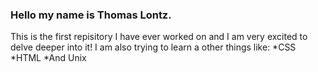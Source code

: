### Hello my name is Thomas Lontz.
This is the first repisitory I have ever worked on and I am very excited to delve deeper into it!
I am also trying to learn a other things like:
*CSS
*HTML
*And Unix

